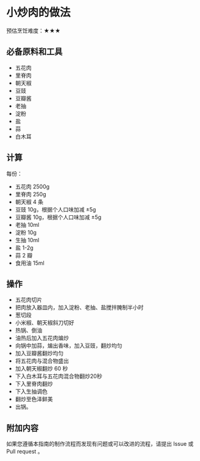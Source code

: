 # 小炒肉的做法

预估烹饪难度：★★★

## 必备原料和工具

- 五花肉
- 里脊肉
- 朝天椒
- 豆豉
- 豆瓣酱
- 老抽
- 淀粉
- 盐
- 蒜
- 白木耳

## 计算

每份：

- 五花肉 2500g
- 里脊肉 250g
- 朝天椒 4 条
- 豆豉 10g，根据个人口味加减 ±5g
- 豆瓣酱 10g，根据个人口味加减 ±5g
- 老抽 10ml
- 淀粉 10g
- 生抽 10ml
- 盐 1-2g
- 蒜 2 瓣
- 食用油 15ml


## 操作

- 五花肉切片
- 把肉放入器皿内，加入淀粉、老抽、盐搅拌腌制半小时
- 葱切段
- 小米椒、朝天椒斜刀切好
- 热锅、倒油
- 油热后加入五花肉煸炒
- 向锅中加蒜，煸出香味，加入豆豉，翻炒均匀
- 加入豆瓣酱翻炒均匀
- 将五花肉与混合物盛出
- 加入朝天椒翻炒 60 秒
- 下入白木耳与五花肉混合物翻炒20秒
- 下入里脊肉翻炒
- 下入生抽调色
- 翻炒至色泽鲜美
- 出锅。

## 附加内容

如果您遵循本指南的制作流程而发现有问题或可以改进的流程，请提出 Issue 或 Pull request 。

